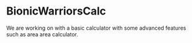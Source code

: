 # BionicWarriorsCalc

We are working on with a basic calculator 
with some advanced features such as area area calculator. 

